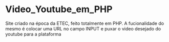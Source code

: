 # Video_Youtube_em_PHP
 Site criado na época da ETEC, feito totalmente em PHP. A fucionalidade do mesmo é colocar uma URL no campo INPUT e  puxar o video desejado do youtube para a plataforma
